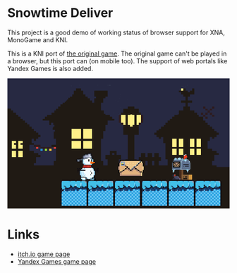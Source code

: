 # Snowtime Deliver

This project is a good demo of working status of browser support for XNA, MonoGame and KNI.

This is a KNI port of [the original game](https://github.com/ongamex/winter_game_csharp). The original game can't be played in a browser, but this port can (on mobile too). The support of web portals like Yandex Games is also added.

![Cover](Docs/Cover.png)

# Links

* [itch.io game page](https://m039.itch.io/snowtimedelivery-kni)
* [Yandex Games game page](https://yandex.ru/games/app/356358?draft=true&lang=ru)
